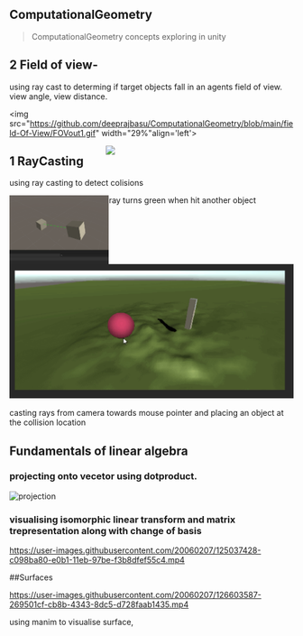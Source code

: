 ## ComputationalGeometry

> ComputationalGeometry concepts exploring in unity


## 2 Field  of view- 
<p>
using ray cast to determing if target objects fall in an agents field of view. view angle, view distance. 

<img src="https://github.com/deeprajbasu/ComputationalGeometry/blob/main/field-Of-View/FOVout1.gif" width="29%"align='left'>

<img src="https://github.com/deeprajbasu/ComputationalGeometry/blob/main/field-Of-View/FOVout2.gif" width="66%" align='right'>
</p>

## 1 RayCasting

using ray casting to detect colisions 

<img src="https://github.com/deeprajbasu/ComputationalGeometry/blob/main/raycast/screen2.PNG" width="35%" align='left'>

ray turns green when hit another object 


<img src="https://github.com/deeprajbasu/ComputationalGeometry/blob/main/raycast/rayHitPlace.gif" width="100%">
<p>
casting rays from camera towards mouse pointer  and placing an object at the collision location
</p>



## Fundamentals of linear algebra

### projecting onto vecetor using dotproduct. 
![projection](https://user-images.githubusercontent.com/20060207/126078546-3e003a42-a6e2-49c1-b580-c96d42ed9b80.png)


### visualising isomorphic linear transform and matrix trepresentation along with change of basis
https://user-images.githubusercontent.com/20060207/125037428-c098ba80-e0b1-11eb-97be-f3b8dfef55c4.mp4



##Surfaces

https://user-images.githubusercontent.com/20060207/126603587-269501cf-cb8b-4343-8dc5-d728faab1435.mp4



using manim to visualise surface,


